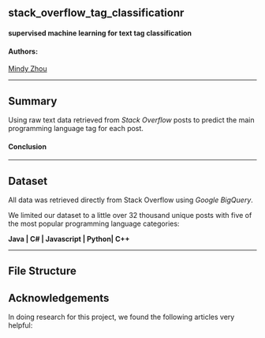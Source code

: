 ## **stack_overflow_tag_classificationr**
#### supervised machine learning for text tag classification 


#### Authors: 
[Mindy Zhou](https://github.com/mzhou356)

___

## Summary

Using raw text data retrieved from _Stack Overflow_ posts to predict the main programming language tag for each post. 



#### Conclusion


___

## Dataset

All data was retrieved directly from Stack Overflow using _Google BigQuery_.

We limited our dataset to a little over 32 thousand unique posts with five of the most popular programming language categories:  

**Java | C# | Javascript | Python| C++**

___

## File Structure



## Acknowledgements 

In doing research for this project, we found the following articles very helpful:

